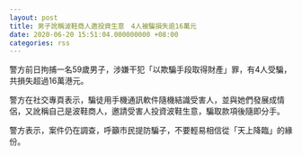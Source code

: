 ```yaml
---
layout: post
title: 男子訛稱波鞋商人邀投資生意　4人被騙損失逾16萬元
date: 2020-06-20 15:51:04.000000000 +08:00
categories: rss
---
```


警方前日拘捕一名59歲男子，涉嫌干犯「以欺騙手段取得財產」罪，有4人受騙，共損失超過16萬港元。

警方在社交專頁表示，騙徒用手機通訊軟件隨機結識受害人，並與她們發展成情侶，又訛稱自己是波鞋商人，邀請受害人投資波鞋生意，騙取款項後隨即分手。

警方表示，案件仍在調查，呼籲市民提防騙子，不要輕易相信從「天上降臨」的緣份。
